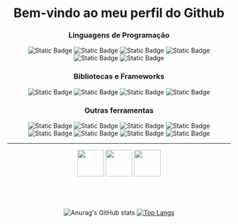 <h1 align="center">Bem-vindo ao meu perfil do Github</h1>
<div align="left">
  <h3 align="center">Linguagens de Programação</h1>
  <div align="center">
      <img alt="Static Badge" src="https://img.shields.io/badge/Python-black?style=for-the-badge&logoColor=white&logo=Python&logoSize=120">
      <img alt="Static Badge" src="https://img.shields.io/badge/Golang-black?style=for-the-badge&logoColor=white&logo=Go&logoSize=120">
      <img alt="Static Badge" src="https://img.shields.io/badge/Java-black?style=for-the-badge&logo=openjdk&logoSize=120">
      <img alt="Static Badge" src="https://img.shields.io/badge/JavaScript-black?style=for-the-badge&logo=JavaScript&logoColor=white&logoSize=120">
      <img alt="Static Badge" src="https://img.shields.io/badge/TypeScript-black?style=for-the-badge&logo=TypeScript&logoColor=white&logoSize=120">
      <img alt="Static Badge" src="https://img.shields.io/badge/C%23-black?style=for-the-badge&logo=C&logoColor=white&logoSize=120">
  </div>
  <h3 align="center">Bibliotecas e Frameworks</h3>
  <div align="center">
      <img alt="Static Badge" src="https://img.shields.io/badge/Node.js-black?style=for-the-badge&logo=Node.js&logoColor=white&logoSize=60">
      <img alt="Static Badge" src="https://img.shields.io/badge/Express-black?style=for-the-badge&logo=Express&logoColor=white&logoSize=60">
      <img alt="Static Badge" src="https://img.shields.io/badge/Angular-black?style=for-the-badge&logo=Angular&logoColor=white&logoSize=60">
      <img alt="Static Badge" src="https://img.shields.io/badge/Fastify-black?style=for-the-badge&logo=fastify&logoColor=white&logoSize=60">
  </div>
  <h3 align="center">Outras ferramentas</h3>
  <div align="center">
      <img alt="Static Badge" src="https://img.shields.io/badge/Docker-black?style=for-the-badge&logo=Docker&logoColor=white&logoSize=60">
      <img alt="Static Badge" src="https://img.shields.io/badge/Git-black?style=for-the-badge&logo=Git&logoColor=white&logoSize=60">
      <img alt="Static Badge" src="https://img.shields.io/badge/Linux-black?style=for-the-badge&logo=Linux&logoColor=white&logoSize=60">
      <img alt="Static Badge" src="https://img.shields.io/badge/SQLite-black?style=for-the-badge&logo=SQLite&logoColor=white&logoSize=60">
      <img alt="Static Badge" src="https://img.shields.io/badge/MongoDB-black?style=for-the-badge&logo=MongoDB&logoColor=white&logoSize=60">
      <img alt="Static Badge" src="https://img.shields.io/badge/MySQL-black?style=for-the-badge&logo=MySQL&logoColor=white&logoSize=60">
      <img alt="Static Badge" src="https://img.shields.io/badge/Postman-black?style=for-the-badge&logo=Postman&logoColor=white&logoSize=60">
      <img alt="Static Badge" src="https://img.shields.io/badge/insomnia-black?style=for-the-badge&logo=insomnia&logoColor=white&logoSize=60">
  </div>
  <hr>
  <div align="center">
    <img width="60" src="https://cdn.jsdelivr.net/gh/devicons/devicon@latest/icons/goland/goland-original.svg" />
    <img width="60" src="https://cdn.jsdelivr.net/gh/devicons/devicon@latest/icons/intellij/intellij-original.svg" />   
    <img width="60" src="https://cdn.jsdelivr.net/gh/devicons/devicon@latest/icons/webstorm/webstorm-original.svg" />
  </div>
<h1></h1>
<div align="center">
<br>

  
![Anurag's GitHub stats](https://github-readme-stats.vercel.app/api?username=mattera-dev&show_icons=true&theme=dark&card_width=200px&line_height=28.9px&locale=pt-br&rank_icon=github)
[![Top Langs](https://github-readme-stats.vercel.app/api/top-langs/?username=mattera-dev&layout=donut&locale=pt-br&theme=dark&hide=html,css)](https://github.com/anuraghazra/github-readme-stats)


</div>
